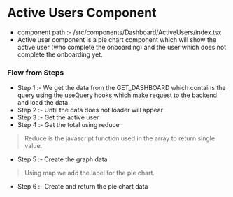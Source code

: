 # Active Users Component

- component path :- /src/components/Dashboard/ActiveUsers/index.tsx
- Active user component is a pie chart component which will show the active user (who complete the onboarding) and the user which does not complete the onboarding yet.

### Flow from Steps

- Step 1 :- We get the data from the GET_DASHBOARD which contains the query using the useQuery hooks which make request to the backend and load the data.
- Step 2 :- Until the data does not loader will appear
- Step 3 :- Get the active user
- Step 4 :- Get the total using reduce 
> Reduce is the javascript function used in the array to return single value.
- Step 5 :- Create the graph data
> Using map we add the label for the pie chart.
- Step 6 :- Create and return the pie chart data
